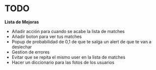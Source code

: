 # TODO

**Lista de Mejoras**
- Añadir acción para cuando se acabe la lista de matches
- Añadir boton para ver tus matches 
- Popup de probabilidad de 0,1 de que te salga un alert de que te van a deslechar
- Gestion de errores
- Evitar que se repita el mismo user en la lista de matches
- Hacer un diccionario para las fotos de los usuarios
